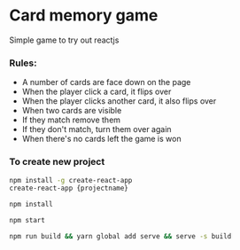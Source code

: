 # Card memory game

Simple game to try out reactjs

### Rules:

* A number of cards are face down on the page
* When the player click a card, it flips over
* When the player clicks another card, it also flips over
* When two cards are visible
* If they match remove them
* If they don't match, turn them over again
* When there's no cards left the game is won


### To create new project
```bash
npm install -g create-react-app
create-react-app {projectname}
```

```bash
npm install

npm start

npm run build && yarn global add serve && serve -s build
```